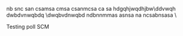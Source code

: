nb snc san
csamsa cmsa
csanmcsa ca
 sa
hdgqhjwqdhjbw\ddvwqh
dwbdvnwqbdq
\dwqbvdnwqbd
ndbnnmmas
asnsa na
ncsabnsasa
\



Testing poll SCM
